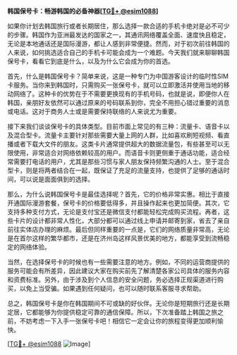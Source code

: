 **韩国保号卡：畅游韩国的必备神器[[TG💪+ @esim1088](https://t.me/s/esim1088)]**

如果你计划去韩国旅行或者长期居住，那么选择一款合适的手机卡绝对是必不可少的步骤。韩国作为亚洲最发达的国家之一，其通讯网络覆盖全面、速度快且稳定，无论是本地通话还是国际漫游，都让人感到非常便捷。然而，对于初次前往韩国的人来说，如何挑选适合自己的手机卡可能会成为一个难题。今天我们就来聊聊韩国保号卡，看看它到底是什么，以及为什么它会成为你的首选。

首先，什么是韩国保号卡？简单来说，这是一种专门为中国游客设计的临时性SIM卡服务。当你来到韩国时，只需购买一张保号卡，就可以立即激活并使用当地的移动网络了。这种卡的优势在于不需要更换现有的手机号码，也就是说，即便你人在韩国，亲朋好友依然可以通过原来的号码联系到你，完全不用担心错过重要的消息或电话。这对于商务人士或是需要保持联络的人来说尤为重要。

接下来我们谈谈保号卡的具体类型。目前市面上常见的有三种：流量卡、语音卡以及混合型卡。流量卡主要针对那些需要大量上网的人群，比如喜欢刷短视频、看直播或者下载大文件的朋友。这类卡片通常提供超大的数据流量包，有些甚至可以无限使用，非常适合对网络依赖较高的用户。而语音卡则更侧重于通话功能，适合经常需要打电话的用户，尤其是那些习惯与家人朋友保持频繁沟通的人士。至于混合型卡，则是将两者结合在一起，既保证了充足的流量支持，也提供了足够的通话时间，可以说是面面俱到的选择。

那么，为什么说韩国保号卡是最佳选择呢？首先，它的价格非常实惠。相比于直接开通国际漫游套餐，保号卡的价格要低得多，并且操作起来也更加简便。其次，它支持多种支付方式，无论是支付宝还是微信支付都能轻松完成购买流程。再者，这些卡片的设计都非常人性化，大部分都可以通过线上申请并邮寄到家，省去了亲自前往实体店办理的麻烦。最后但同样重要的一点是，它们的网络质量非常高，无论是在首尔这样的繁华都市，还是在济州岛这样风景优美的地方，都能享受到流畅稳定的网络体验。

当然，在选择保号卡的时候也有一些需要注意的地方。例如，不同的运营商提供的服务可能会有所差异，因此建议大家在购买前先了解清楚各家公司具体的服务内容和资费标准。另外，由于涉及到个人信息的安全问题，务必选择正规渠道进行购买，以免上当受骗。如果遇到任何疑问，也可以随时联系客服寻求帮助。

总之，韩国保号卡是你在韩国期间不可或缺的好伙伴。无论你是短期旅行还是长期定居，它都能够为你提供稳定可靠的通信保障。所以，下次准备踏上韩国之旅之前，不妨考虑一下入手一张保号卡吧！相信它一定会让你的旅程变得更加顺利愉快。

[[TG💪+ @esim1088](https://t.me/s/esim1088) ![Image](https://i.postimg.cc/4NQfJmqS/Snipaste-2025-05-13-00-14-12.png)]